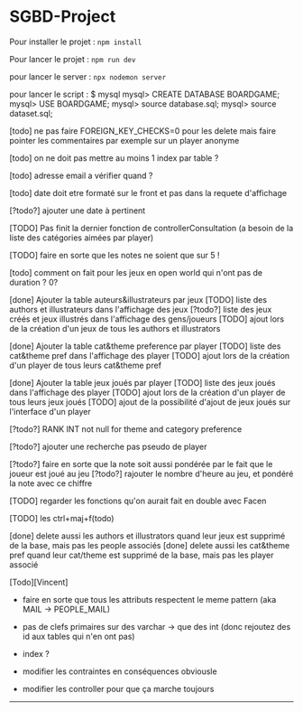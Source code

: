 # SGBD-Project

Pour installer le projet : 
<code>npm install</code>

Pour lancer le projet :
<code>npm run dev</code>

pour lancer le server : 
<code>npx nodemon server </code>


pour lancer le script : 
    $  mysql
mysql> CREATE DATABASE BOARDGAME;
mysql> USE BOARDGAME;
mysql> source database.sql;
mysql> source dataset.sql;


[todo] ne pas faire FOREIGN_KEY_CHECKS=0 pour les delete mais faire pointer les commentaires par exemple sur un player anonyme

[todo] on ne doit pas mettre au moins 1 index par table ?

[todo] adresse email a vérifier quand ?

[todo] date doit etre formaté sur le front et pas dans la requete d'affichage

[?todo?] ajouter une date à pertinent

[TODO] Pas finit la dernier fonction de controllerConsultation (a besoin de la liste des catégories aimées par player)

[TODO] faire en sorte que les notes ne soient que sur 5 !

[todo] comment on fait pour les jeux en open world qui n'ont pas de duration ? 0?

[done] Ajouter la table auteurs&illustrateurs par jeux
[TODO] liste des authors et illustrateurs dans l'affichage des jeux
[?todo?] liste des jeux créés et jeux illustrés dans l'affichage des gens/joueurs
[TODO] ajout lors de la création d'un jeux de tous les authors et illustrators

[done] Ajouter la table cat&theme preference par player
[TODO] liste des cat&theme pref dans l'affichage des player
[TODO] ajout lors de la création d'un player de tous leurs cat&theme pref

[done] Ajouter la table jeux joués par player
[TODO] liste des jeux joués dans l'affichage des player
[TODO] ajout lors de la création d'un player de tous leurs jeux joués
[TODO] ajout de la possibilité d'ajout de jeux joués sur l'interface d'un player

[?todo?] RANK INT not null for theme and category preference

[?todo?] ajouter une recherche pas pseudo de player

[?todo?] faire en sorte que la note soit aussi pondérée par le fait que le joueur est joué au jeu
[?todo?] rajouter le nombre d'heure au jeu, et pondéré la note avec ce chiffre 

[TODO] regarder les fonctions qu'on aurait fait en double avec Facen

[TODO] les ctrl+maj+f(todo)

[done] delete aussi les authors et illustrators quand leur jeux est supprimé de la base, mais pas les people associés
[done] delete aussi les cat&theme pref quand leur cat/theme est supprimé de la base, mais pas les player associé



[Todo][Vincent]
- faire en sorte que tous les attributs respectent le meme pattern
(aka MAIL -> PEOPLE_MAIL)

- pas de clefs primaires sur des varchar -> que des int 
(donc rejoutez des id aux tables qui n'en ont pas)

- index ? 

- modifier les contraintes en conséquences obviousle

- modifier les controller pour que ça marche toujours


---